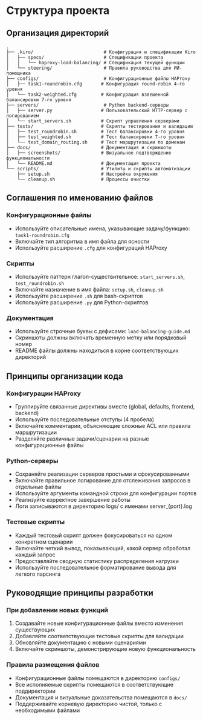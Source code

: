 # Структура проекта

## Организация директорий

```
.
├── .kiro/                          # Конфигурация и спецификации Kiro
│   ├── specs/                      # Спецификации проекта
│   │   └── haproxy-load-balancing/ # Спецификация текущей функции
│   └── steering/                   # Правила руководства для ИИ-помощника
├── configs/                        # Конфигурационные файлы HAProxy
│   ├── task1-roundrobin.cfg       # Конфигурация round-robin 4-го уровня
│   └── task2-weighted.cfg         # Конфигурация взвешенной балансировки 7-го уровня
├── servers/                        # Python backend-серверы
│   ├── server.py                  # Пользовательский HTTP-сервер с логированием
│   └── start_servers.sh           # Скрипт управления серверами
├── tests/                         # Скрипты тестирования и валидации
│   ├── test_roundrobin.sh         # Тест балансировки 4-го уровня
│   ├── test_weighted.sh           # Тест балансировки 7-го уровня
│   └── test_domain_routing.sh     # Тест маршрутизации по доменам
├── docs/                          # Документация и скриншоты
│   ├── screenshots/               # Визуальное подтверждение функциональности
│   └── README.md                  # Документация проекта
└── scripts/                       # Утилиты и скрипты автоматизации
    ├── setup.sh                   # Настройка окружения
    └── cleanup.sh                 # Процессы очистки
```

## Соглашения по именованию файлов

### Конфигурационные файлы
- Используйте описательные имена, указывающие задачу/функцию: `task1-roundrobin.cfg`
- Включайте тип алгоритма в имя файла для ясности
- Используйте расширение `.cfg` для конфигураций HAProxy

### Скрипты
- Используйте паттерн глагол-существительное: `start_servers.sh`, `test_roundrobin.sh`
- Включайте назначение в имя файла: `setup.sh`, `cleanup.sh`
- Используйте расширение `.sh` для bash-скриптов
- Используйте расширение `.py` для Python-скриптов

### Документация
- Используйте строчные буквы с дефисами: `load-balancing-guide.md`
- Скриншоты должны включать временную метку или порядковый номер
- README файлы должны находиться в корне соответствующих директорий

## Принципы организации кода

### Конфигурации HAProxy
- Группируйте связанные директивы вместе (global, defaults, frontend, backend)
- Используйте последовательные отступы (4 пробела)
- Включайте комментарии, объясняющие сложные ACL или правила маршрутизации
- Разделяйте различные задачи/сценарии на разные конфигурационные файлы

### Python-серверы
- Сохраняйте реализации серверов простыми и сфокусированными
- Включайте правильное логирование для отслеживания запросов в отдельные файлы
- Используйте аргументы командной строки для конфигурации портов
- Реализуйте корректное завершение работы
- Логи записываются в директорию logs/ с именами server_{port}.log

### Тестовые скрипты
- Каждый тестовый скрипт должен фокусироваться на одном конкретном сценарии
- Включайте четкий вывод, показывающий, какой сервер обработал каждый запрос
- Предоставляйте сводную статистику распределения нагрузки
- Используйте последовательное форматирование вывода для легкого парсинга

## Руководящие принципы разработки

### При добавлении новых функций
1. Создавайте новые конфигурационные файлы вместо изменения существующих
2. Добавляйте соответствующие тестовые скрипты для валидации
3. Обновляйте документацию с новыми сценариями
4. Включайте скриншоты, демонстрирующие новую функциональность

### Правила размещения файлов
- Конфигурационные файлы помещаются в директорию `configs/`
- Все исполняемые скрипты помещаются в соответствующие поддиректории
- Документация и визуальные доказательства помещаются в `docs/`
- Поддерживайте корневую директорию чистой, только с необходимыми файлами